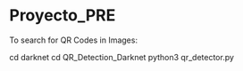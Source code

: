 # Proyecto_PRE

To search for QR Codes in Images:

cd darknet
cd QR_Detection_Darknet
python3 qr_detector.py
